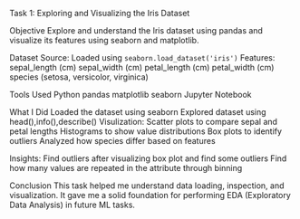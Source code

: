 Task 1: Exploring and Visualizing the Iris Dataset

Objective
	Explore and understand the Iris dataset using pandas and visualize its features using seaborn and matplotlib.

Dataset
Source: Loaded using `seaborn.load_dataset('iris')`
Features:
  sepal_length (cm)
  sepal_width (cm)
  petal_length (cm)
  petal_width (cm)
  species (setosa, versicolor, virginica)

Tools Used
	Python
	pandas
	matplotlib
	seaborn
	Jupyter Notebook

What I Did
	Loaded the dataset using seaborn
	Explored dataset using head(),info(),describe()
Visulization:
	Scatter plots to compare sepal and petal lengths
	Histograms to show value distributions
	Box plots to identify outliers
	Analyzed how species differ based on features

Insights:
	Find outliers after visualizing box plot and find some outliers
	Find how many values are repeated in the attribute through binning	

Conclusion
	This task helped me understand data loading, inspection, and visualization. It gave me a solid foundation for performing EDA (Exploratory Data Analysis) in future ML tasks.
